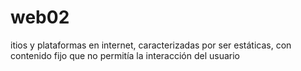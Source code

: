 # web02
itios y plataformas en internet, caracterizadas por ser estáticas, con contenido fijo que no permitía la interacción del usuario
